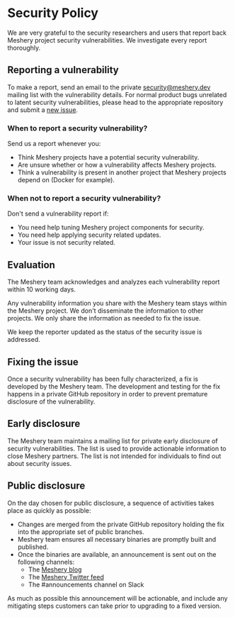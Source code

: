 # Security Policy
We are very grateful to the security researchers and users that report
back Meshery project security vulnerabilities. We investigate every report thoroughly.

## Reporting a vulnerability
To make a report, send an email to the private
[security@meshery.dev](mailto:security@meshery.dev)
mailing list with the vulnerability details. For normal product bugs
unrelated to latent security vulnerabilities, please head to
the appropriate repository and submit a [new issue](../../issues/new/choose).

### When to report a security vulnerability?

Send us a report whenever you:

- Think Meshery projects have a potential security vulnerability.
- Are unsure whether or how a vulnerability affects Meshery projects.
- Think a vulnerability is present in another project that Meshery projects
depend on (Docker for example).

### When not to report a security vulnerability?

Don't send a vulnerability report if:

- You need help tuning Meshery project components for security.
- You need help applying security related updates.
- Your issue is not security related.

## Evaluation

The Meshery team acknowledges and analyzes each vulnerability report within 10 working days.

Any vulnerability information you share with the Meshery team stays
within the Meshery project. We don't disseminate the information to other
projects. We only share the information as needed to fix the issue.

We keep the reporter updated as the status of the security issue is addressed.

## Fixing the issue

Once a security vulnerability has been fully characterized, a fix is developed by the Meshery team.
The development and testing for the fix happens in a private GitHub repository in order to prevent
premature disclosure of the vulnerability.

## Early disclosure

The Meshery team maintains a mailing list for private early disclosure of security vulnerabilities. 
The list is used to provide actionable information to close Meshery partners. The list is not intended 
for individuals to find out about security issues.

## Public disclosure

On the day chosen for public disclosure, a sequence of activities takes place as quickly as possible:

- Changes are merged from the private GitHub repository holding the fix into the appropriate set of public
branches.
- Meshery team ensures all necessary binaries are promptly built and published.
- Once the binaries are available, an announcement is sent out on the following channels:
  - The [Meshery blog](https://meshery.io/blog/)
  - The [Meshery Twitter feed](https://twitter.com/mesheryio)
  - The #announcements channel on Slack

As much as possible this announcement will be actionable, and include any mitigating steps customers can take prior to
upgrading to a fixed version.
